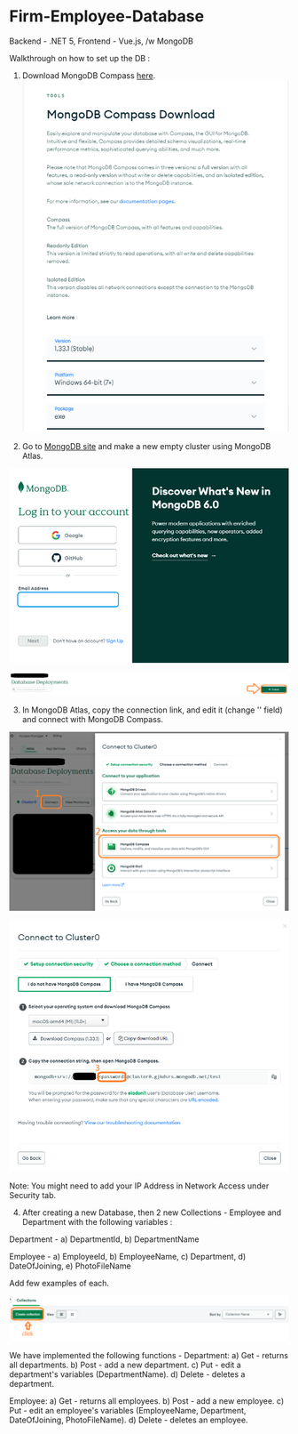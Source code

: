 # Firm-Employee-Database
Backend - .NET 5, Frontend - Vue.js, /w MongoDB

Walkthrough on how to set up the DB :

1) Download MongoDB Compass [here](https://www.mongodb.com/products/compass).
![Download Mongo Compass](https://raw.githubusercontent.com/eladoni1/Firm-Employee-Database/main/ReadMePhotos/1.png)

2) Go to [MongoDB site](https://www.mongodb.com) and make a new empty cluster using MongoDB Atlas.


![Create Account](https://raw.githubusercontent.com/eladoni1/Firm-Employee-Database/main/ReadMePhotos/2.png)



![Create new cluster](https://raw.githubusercontent.com/eladoni1/Firm-Employee-Database/main/ReadMePhotos/3.png)

3) In MongoDB Atlas, copy the connection link, and edit it (change '<password>' field) and connect with MongoDB Compass.


![Connection link 1](https://raw.githubusercontent.com/eladoni1/Firm-Employee-Database/main/ReadMePhotos/4.png)



![Connection link 2](https://raw.githubusercontent.com/eladoni1/Firm-Employee-Database/main/ReadMePhotos/5.png)

Note: You might need to add your IP Address in Network Access under Security tab.

4) After creating a new Database, then 2 new Collections - Employee and Department with the following variables :

Department - a) DepartmentId, b) DepartmentName

Employee - a) EmployeeId, b) EmployeeName, c) Department, d) DateOfJoining, e) PhotoFileName

Add few examples of each.



![Adding new Collection](https://raw.githubusercontent.com/eladoni1/Firm-Employee-Database/main/ReadMePhotos/6.png)




We have implemented the following functions -
Department:
  a) Get - returns all departments.
  b) Post - add a new department.
  c) Put - edit a department's variables (DepartmentName).
  d) Delete - deletes a department.
  
Employee:
  a) Get - returns all employees.
  b) Post - add a new employee.
  c) Put - edit an employee's variables (EmployeeName, Department, DateOfJoining, PhotoFileName).
  d) Delete - deletes an employee.
